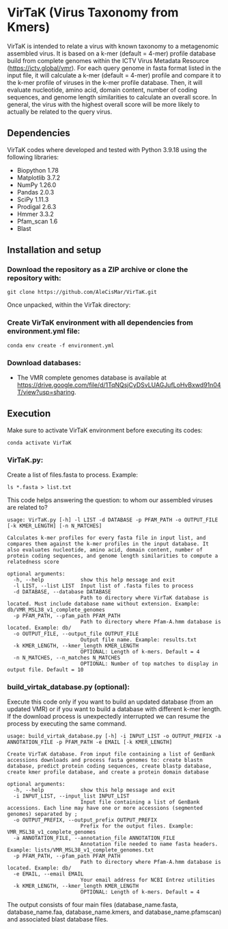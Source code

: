 # VirTaK (Virus Taxonomy from Kmers)
 
VirTaK is intended to relate a virus with known taxonomy to a metagenomic assembled virus. It is based on a k-mer (default = 4-mer) profile database build from complete genomes within the ICTV Virus Metadata Resource (https://ictv.global/vmr). For each query genome in fasta format listed in the input file, it will calculate a k-mer (default = 4-mer) profile and compare it to the k-mer profile of viruses in the k-mer profile database. Then, it will evaluate nucleotide, amino acid, domain content, number of coding sequences, and genome length similarities to calculate an overall score. In general, the virus with the highest overall score will be more likely to actually be related to the query virus.

## Dependencies

VirTaK codes where developed and tested with Python 3.9.18 using the following libraries:

* Biopython 1.78
* Matplotlib 3.7.2
* NumPy 1.26.0
* Pandas 2.0.3
* SciPy 1.11.3
* Prodigal 2.6.3
* Hmmer 3.3.2
* Pfam_scan 1.6
* Blast

## Installation and setup

### Download the repository as a ZIP archive or clone the repository with:

```{bash, eval=FALSE, echo=TRUE}
git clone https://github.com/AleCisMar/VirTaK.git
```

Once unpacked, within the VirTak directory: 

### Create VirTaK environment with all dependencies from environment.yml file:

```{bash, eval=FALSE, echo=TRUE}
conda env create -f environment.yml
```
### Download databases:

* The VMR complete genomes database is available at https://drive.google.com/file/d/1TqNQsjCyDSvLUAGJufLoHvBxwd91n04T/view?usp=sharing.

## Execution

Make sure to activate VirTaK environment before executing its codes:

```{bash, eval=FALSE, echo=TRUE}
conda activate VirTaK
```

### VirTaK.py:

Create a list of files.fasta to process. Example:

```{bash, eval=FALSE, echo=TRUE}
ls *.fasta > list.txt
```

This code helps answering the question: to whom our assembled viruses are related to? 

```{bash, eval=FALSE, echo=TRUE}
usage: VirTaK.py [-h] -l LIST -d DATABASE -p PFAM_PATH -o OUTPUT_FILE [-k KMER_LENGTH] [-n N_MATCHES]

Calculates k-mer profiles for every fasta file in input list, and compares them against the k-mer profiles in the input database. It also evaluates nucleotide, amino acid, domain content, number of
protein coding sequences, and genome length similarities to compute a relatedness score

optional arguments:
  -h, --help            show this help message and exit
  -l LIST, --list LIST  Input list of .fasta files to process
  -d DATABASE, --database DATABASE
                        Path to directory where VirTaK database is located. Must include database name without extension. Example: db/VMR_MSL38_v1_complete_genomes
  -p PFAM_PATH, --pfam_path PFAM_PATH
                        Path to directory where Pfam-A.hmm database is located. Example: db/
  -o OUTPUT_FILE, --output_file OUTPUT_FILE
                        Output file name. Example: results.txt
  -k KMER_LENGTH, --kmer_length KMER_LENGTH
                        OPTIONAL: Length of k-mers. Default = 4
  -n N_MATCHES, --n_matches N_MATCHES
                        OPTIONAL: Number of top matches to display in output file. Default = 10
```

### build_virtak_database.py (optional):

Execute this code only if you want to build an updated database (from an updated VMR) or if you want to build a database with different k-mer length. If the download process is unexpectedly interrupted we can resume the process by executing the same command.

```{bash, eval=FALSE, echo=TRUE}
usage: build_virtak_database.py [-h] -i INPUT_LIST -o OUTPUT_PREFIX -a ANNOTATION_FILE -p PFAM_PATH -e EMAIL [-k KMER_LENGTH]

Create VirTaK database. From input file containing a list of GenBank accessions downloads and process fasta genomes to: create blastn database, predict protein coding sequences, create blastp database,
create kmer profile database, and create a protein domain database

optional arguments:
  -h, --help            show this help message and exit
  -i INPUT_LIST, --input_list INPUT_LIST
                        Input file containing a list of GenBank accessions. Each line may have one or more accessions (segmented genomes) separated by ;
  -o OUTPUT_PREFIX, --output_prefix OUTPUT_PREFIX
                        Prefix for the output files. Example: VMR_MSL38_v1_complete_genomes
  -a ANNOTATION_FILE, --annotation_file ANNOTATION_FILE
                        Annotation file needed to name fasta headers. Example: lists/VMR_MSL38_v1_complete_genomes.txt
  -p PFAM_PATH, --pfam_path PFAM_PATH
                        Path to directory where Pfam-A.hmm database is located. Example: db/
  -e EMAIL, --email EMAIL
                        Your email address for NCBI Entrez utilities
  -k KMER_LENGTH, --kmer_length KMER_LENGTH
                        OPTIONAL: Length of k-mers. Default = 4
```

The output consists of four main files (database_name.fasta, database_name.faa, database_name.kmers, and database_name.pfamscan) and associated blast database files.
